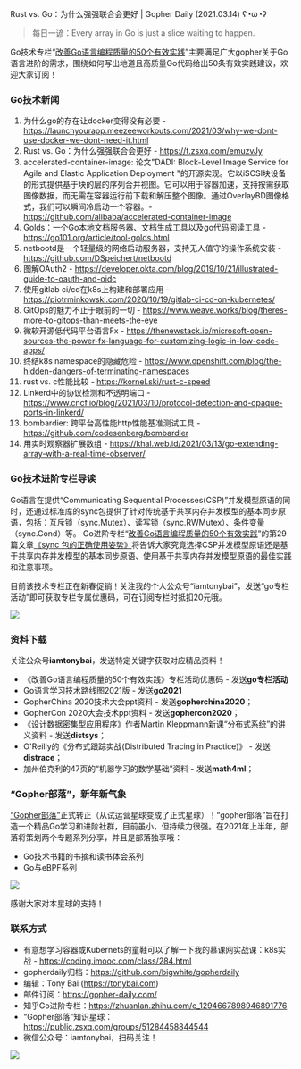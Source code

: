 Rust vs. Go：为什么强强联合会更好 | Gopher Daily (2021.03.14) ʕ◔ϖ◔ʔ

>每日一谚：Every array in Go is just a slice waiting to happen.

Go技术专栏“[改善Go语⾔编程质量的50个有效实践](https://www.imooc.com/read/87)”主要满足广大gopher关于Go语言进阶的需求，围绕如何写出地道且高质量Go代码给出50条有效实践建议，欢迎大家订阅！

### Go技术新闻

1. 为什么go的存在让docker变得没有必要 - https://launchyourapp.meezeeworkouts.com/2021/03/why-we-dont-use-docker-we-dont-need-it.html
2. Rust vs. Go：为什么强强联合会更好 - https://t.zsxq.com/emuzvJy 
3. accelerated-container-image: 论文"DADI: Block-Level Image Service for Agile and Elastic Application Deployment "的开源实现。它以iSCSI块设备的形式提供基于块的层的序列合并视图。它可以用于容器加速，支持按需获取图像数据，而无需在容器运行前下载和解压整个图像。通过OverlayBD图像格式，我们可以瞬间冷启动一个容器。- https://github.com/alibaba/accelerated-container-image
4. Golds：一个Go本地文档服务器、文档生成工具以及go代码阅读工具 - https://go101.org/article/tool-golds.html
5. netbootd是一个轻量级的网络启动服务器，支持无人值守的操作系统安装 - https://github.com/DSpeichert/netbootd
6. 图解OAuth2 - https://developer.okta.com/blog/2019/10/21/illustrated-guide-to-oauth-and-oidc
7. 使用gitlab ci/cd在k8s上构建和部署应用 - https://piotrminkowski.com/2020/10/19/gitlab-ci-cd-on-kubernetes/
8. GitOps的魅力不止于眼前的一切 - https://www.weave.works/blog/theres-more-to-gitops-than-meets-the-eye
9. 微软开源低代码平台语言Fx - https://thenewstack.io/microsoft-open-sources-the-power-fx-language-for-customizing-logic-in-low-code-apps/
10. 终结k8s namespace的隐藏危险 - https://www.openshift.com/blog/the-hidden-dangers-of-terminating-namespaces
11. rust vs. c性能比较 - https://kornel.ski/rust-c-speed
12. Linkerd中的协议检测和不透明端口 - https://www.cncf.io/blog/2021/03/10/protocol-detection-and-opaque-ports-in-linkerd/
13. bombardier: 跨平台高性能http性能基准测试工具 - https://github.com/codesenberg/bombardier
14. 用实时观察器扩展数组 - https://khal.web.id/2021/03/13/go-extending-array-with-a-real-time-observer/


### Go技术进阶专栏导读

Go语言在提供“Communicating Sequential Processes(CSP)”并发模型原语的同时，还通过标准库的sync包提供了针对传统基于共享内存并发模型的基本同步原语，包括：互斥锁（sync.Mutex）、读写锁（sync.RWMutex）、条件变量（sync.Cond）等。 Go进阶专栏“[改善Go语⾔编程质量的50个有效实践](https://mp.weixin.qq.com/s/RThCEQOdytQxwrMP7XRTRw)”的第29篇文章[《sync 包的正确使用姿势》](https://www.imooc.com/read/87/article/2432)将告诉大家究竟选择CSP并发模型原语还是基于共享内存并发模型的基本同步原语、使用基于共享内存并发模型原语的最佳实践和注意事项。

目前该技术专栏正在新春促销！关注我的个人公众号“iamtonybai”，发送“go专栏活动”即可获取专栏专属优惠码，可在订阅专栏时抵扣20元哦。

![](http://image.tonybai.com/img/202011/go-column-pgo-with-qr-and-text.png)


### 资料下载

关注公众号**iamtonybai**，发送特定关键字获取对应精品资料！

* 《改善Go语⾔编程质量的50个有效实践》专栏活动优惠码 - 发送**go专栏活动**
* Go语言学习技术路线图2021版 - 发送**go2021**
* GopherChina 2020技术大会ppt资料 - 发送**gopherchina2020**；
* GopherCon 2020大会技术ppt资料 - 发送**gophercon2020**；
* 《设计数据密集型应用程序》作者Martin Kleppmann新课“分布式系统”的讲义资料 - 发送**distsys**；
* O'Reilly的《分布式跟踪实战(Distributed Tracing in Practice)》 - 发送**distrace**；
* 加州伯克利的47页的“机器学习的数学基础”资料 - 发送**math4ml**；

### “Gopher部落”，新年新气象

[“Gopher部落”](https://mp.weixin.qq.com/s/jUqAL7hf2GmMun64BJufEA)正式转正（从试运营星球变成了正式星球）！“gopher部落”旨在打造一个精品Go学习和进阶社群，目前虽小，但持续力很强。在2021年上半年，部落将策划两个专题系列分享，并且是部落独享哦：

* Go技术书籍的书摘和读书体会系列
* Go与eBPF系列

![](http://image.tonybai.com/img/202103/gopher-tribe-zsxq-card.png)

感谢大家对本星球的支持！

### 联系方式

* 有意想学习容器或Kubernets的童鞋可以了解一下我的慕课网实战课：k8s实战 - https://coding.imooc.com/class/284.html
* gopherdaily归档：https://github.com/bigwhite/gopherdaily
* 编辑：Tony Bai (https://tonybai.com)
* 邮件订阅：https://gopher-daily.com/
* 知乎Go进阶专栏：https://zhuanlan.zhihu.com/c_1294667898946891776
* “Gopher部落”知识星球：https://public.zsxq.com/groups/51284458844544
* 微信公众号：iamtonybai，扫码关注！

![](http://image.tonybai.com/img/202011/qrcode_for_iamtonybai.jpg)
